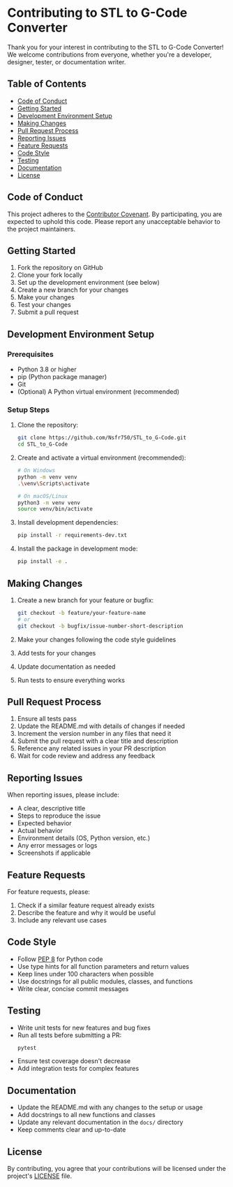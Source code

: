 # Contributing to STL to G-Code Converter

Thank you for your interest in contributing to the STL to G-Code Converter! We welcome contributions from everyone, whether you're a developer, designer, tester, or documentation writer.

## Table of Contents
- [Code of Conduct](#code-of-conduct)
- [Getting Started](#getting-started)
- [Development Environment Setup](#development-environment-setup)
- [Making Changes](#making-changes)
- [Pull Request Process](#pull-request-process)
- [Reporting Issues](#reporting-issues)
- [Feature Requests](#feature-requests)
- [Code Style](#code-style)
- [Testing](#testing)
- [Documentation](#documentation)
- [License](#license)

## Code of Conduct

This project adheres to the [Contributor Covenant](CODE_OF_CONDUCT.md). By participating, you are expected to uphold this code. Please report any unacceptable behavior to the project maintainers.

## Getting Started

1. Fork the repository on GitHub
2. Clone your fork locally
3. Set up the development environment (see below)
4. Create a new branch for your changes
5. Make your changes
6. Test your changes
7. Submit a pull request

## Development Environment Setup

### Prerequisites
- Python 3.8 or higher
- pip (Python package manager)
- Git
- (Optional) A Python virtual environment (recommended)

### Setup Steps

1. Clone the repository:
   ```bash
   git clone https://github.com/Nsfr750/STL_to_G-Code.git
   cd STL_to_G-Code
   ```

2. Create and activate a virtual environment (recommended):
   ```bash
   # On Windows
   python -m venv venv
   .\venv\Scripts\activate
   
   # On macOS/Linux
   python3 -m venv venv
   source venv/bin/activate
   ```

3. Install development dependencies:
   ```bash
   pip install -r requirements-dev.txt
   ```

4. Install the package in development mode:
   ```bash
   pip install -e .
   ```

## Making Changes

1. Create a new branch for your feature or bugfix:
   ```bash
   git checkout -b feature/your-feature-name
   # or
   git checkout -b bugfix/issue-number-short-description
   ```

2. Make your changes following the code style guidelines
3. Add tests for your changes
4. Update documentation as needed
5. Run tests to ensure everything works

## Pull Request Process

1. Ensure all tests pass
2. Update the README.md with details of changes if needed
3. Increment the version number in any files that need it
4. Submit the pull request with a clear title and description
5. Reference any related issues in your PR description
6. Wait for code review and address any feedback

## Reporting Issues

When reporting issues, please include:
- A clear, descriptive title
- Steps to reproduce the issue
- Expected behavior
- Actual behavior
- Environment details (OS, Python version, etc.)
- Any error messages or logs
- Screenshots if applicable

## Feature Requests

For feature requests, please:
1. Check if a similar feature request already exists
2. Describe the feature and why it would be useful
3. Include any relevant use cases

## Code Style

- Follow [PEP 8](https://www.python.org/dev/peps/pep-0008/) for Python code
- Use type hints for all function parameters and return values
- Keep lines under 100 characters when possible
- Use docstrings for all public modules, classes, and functions
- Write clear, concise commit messages

## Testing

- Write unit tests for new features and bug fixes
- Run all tests before submitting a PR:
  ```bash
  pytest
  ```
- Ensure test coverage doesn't decrease
- Add integration tests for complex features

## Documentation

- Update the README.md with any changes to the setup or usage
- Add docstrings to all new functions and classes
- Update any relevant documentation in the `docs/` directory
- Keep comments clear and up-to-date

## License

By contributing, you agree that your contributions will be licensed under the project's [LICENSE](LICENSE) file.

